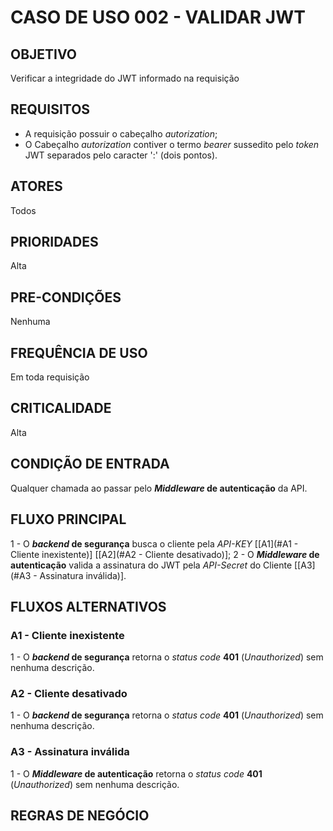 # CASO DE USO 002 - VALIDAR JWT
## OBJETIVO
Verificar a integridade do JWT informado na requisição

## REQUISITOS
- A requisição possuir o cabeçalho *autorization*;
- O Cabeçalho *autorization* contiver o termo *bearer* sussedito pelo *token* JWT separados pelo caracter ':' (dois pontos).  

## ATORES
Todos

## PRIORIDADES
Alta

## PRE-CONDIÇÕES
Nenhuma

## FREQUÊNCIA DE USO
Em toda requisição

## CRITICALIDADE
Alta

## CONDIÇÃO DE ENTRADA
Qualquer chamada ao passar pelo ***Middleware* de autenticação** da API.

## FLUXO PRINCIPAL
1 - O ***backend* de segurança** busca o cliente pela *API-KEY* [[A1](#A1 - Cliente inexistente)] [[A2](#A2 - Cliente desativado)];
2 - O ***Middleware* de autenticação** valida a assinatura do JWT pela *API-Secret* do Cliente [[A3](#A3 - Assinatura inválida)].


## FLUXOS ALTERNATIVOS
### A1 - Cliente inexistente
1 -  O ***backend* de segurança** retorna o *status code* **401** (*Unauthorized*) sem nenhuma descrição.
### A2 - Cliente desativado
1 -  O ***backend* de segurança** retorna o *status code* **401** (*Unauthorized*) sem nenhuma descrição.
### A3 - Assinatura inválida
1 -  O ***Middleware* de autenticação** retorna o *status code* **401** (*Unauthorized*) sem nenhuma descrição.

## REGRAS DE NEGÓCIO